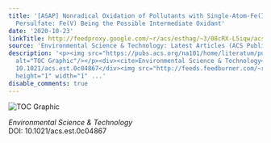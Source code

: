 ```yaml
---
title: '[ASAP] Nonradical Oxidation of Pollutants with Single-Atom-Fe(III)-Activated
  Persulfate: Fe(V) Being the Possible Intermediate Oxidant'
date: '2020-10-23'
linkTitle: http://feedproxy.google.com/~r/acs/esthag/~3/08cRX-L5iqw/acs.est.0c04867
source: 'Environmental Science & Technology: Latest Articles (ACS Publications)'
description: '<p><img src="https://pubs.acs.org/na101/home/literatum/publisher/achs/journals/content/esthag/0/esthag.ahead-of-print/acs.est.0c04867/20201023/images/medium/es0c04867_0010.gif"
  alt="TOC Graphic"/></p><div><cite>Environmental Science & Technology</cite></div><div>DOI:
  10.1021/acs.est.0c04867</div><img src="http://feeds.feedburner.com/~r/acs/esthag/~4/08cRX-L5iqw"
  height="1" width="1" ...'
disable_comments: true
---
```

<p><img src="https://pubs.acs.org/na101/home/literatum/publisher/achs/journals/content/esthag/0/esthag.ahead-of-print/acs.est.0c04867/20201023/images/medium/es0c04867_0010.gif" alt="TOC Graphic"/></p><div><cite>Environmental Science & Technology</cite></div><div>DOI: 10.1021/acs.est.0c04867</div><img src="http://feeds.feedburner.com/~r/acs/esthag/~4/08cRX-L5iqw" height="1" width="1" ...